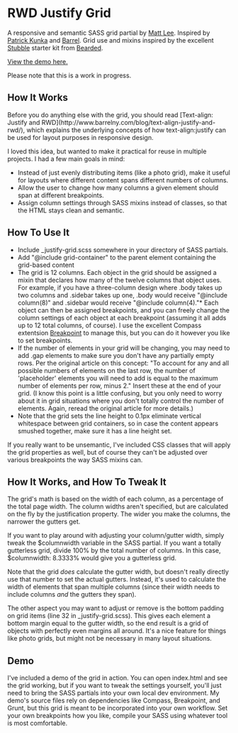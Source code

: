 # RWD Justify Grid

A responsive and semantic SASS grid partial by [Matt Lee](https://twitter.com/mattjohnlee). Inspired by [Patrick Kunka](https://twitter.com/PatrickKunka) and [Barrel](http://www.barrelny.com/). Grid use and mixins inspired by the excellent [Stubble](https://github.com/beardedstudio/stubble) starter kit from [Bearded](http://www.bearded.com/).

[View the demo here.](http://www.matthewleedesign.com/justify/)

Please note that this is a work in progress.

## How It Works

<p>Before you do anything else with the grid, you should read [Text-align: Justify and RWD](http://www.barrelny.com/blog/text-align-justify-and-rwd/), which explains the underlying concepts of how text-align:justify can be used for layout purposes in responsive design.

I loved this idea, but wanted to make it practical for reuse in multiple projects. I had a few main goals in mind:

*   Instead of just evenly distributing items (like a photo grid), make it useful for layouts where different content spans different numbers of columns.
*   Allow the user to change how many columns a given element should span at different breakpoints.
*   Assign column settings through SASS mixins instead of classes, so that the HTML stays clean and semantic.

## How To Use It

*   Include _justify-grid.scss somewhere in your directory of SASS partials.
*   Add "@include grid-container" to the parent element containing the grid-based content
*   The grid is 12 columns. Each object in the grid should be assigned a mixin that declares how many of the twelve columns that object uses. For example, if you have a three-column design where .body takes up two columns and .sidebar takes up one, .body would receive "@include column(8)" and .sidebar would receive "@include column(4)."*   Each object can then be assigned breakpoints, and you can freely change the column settings of each object at each breakpoint (assuming it all adds up to 12 total columns, of course). I use the excellent Compass extentsion [Breakpoint](https://github.com/at-import/breakpoint) to manage this, but you can do it however you like to set breakpoints.
*   If the number of elements in your grid will be changing, you may need to add .gap elements to make sure you don't have any partially empty rows. Per the original article on this concept: "To account for any and all possible numbers of elements on the last row, the number of 'placeholder' elements you will need to add is equal to the maximum number of elements per row, minus 2." Insert these at the end of your grid. (I know this point is a little confusing, but you only need to worry about it in grid situations where you don't totally control the number of elements. Again, reread the original article for more details.)
*   Note that the grid sets the line height to 0.1px eliminate vertical whitespace between grid containers, so in case the content appears smushed together, make sure it has a line height set.

If you really want to be unsemantic, I've included CSS classes that will apply the grid properties as well, but of course they can't be adjusted over various breakpoints the way SASS mixins can.

## How It Works, and How To Tweak It

The grid's math is based on the width of each column, as a percentage of the total page width. The column widths aren't specified, but are calculated on the fly by the justification property. The wider you make the columns, the narrower the gutters get.

If you want to play around with adjusting your column/gutter width, simply tweak the $columnwidth variable in the SASS partial. If you want a totally gutterless grid, divide 100% by the total number of columns. In this case, $columnwidth: 8.3333% would give you a gutterless grid.

Note that the grid _does_ calculate the gutter width, but doesn't really directly use that number to set the actual gutters. Instead, it's used to calculate the width of elements that span multiple columns (since their width needs to include columns _and_ the gutters they span).

The other aspect you may want to adjust or remove is the bottom padding on grid items (line 32 in _justify-grid.scss). This gives each element a bottom margin equal to the gutter width, so the end result is a grid of objects with perfectly even margins all around. It's a nice feature for things like photo grids, but might not be necessary in many layout situations.

## Demo

I've included a demo of the grid in action. You can open index.html and see the grid working, but if you want to tweak the settings yourself, you'll just need to bring the SASS partials into your own local dev environment. My demo's source files rely on dependencies like Compass, Breakpoint, and Grunt, but this grid is meant to be incorporated into your own workflow. Set your own breakpoints how you like, compile your SASS using whatever tool is most comfortable.

